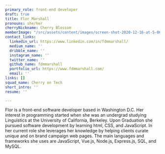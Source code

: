 ```yaml
---
primary_role: front-end developer
draft: true
title: Flor Marshall
pronouns: she/her
cherryNickname: Cherry Blossom
memberImage: "/src/assets/content/images/screen-shot-2020-12-16-at-5-06-51-pm.png"
contact_links:
  linkedin_url: https://www.linkedin.com/in/fdmmarshall/
  medium_name: ''
  dribble_name: ''
  instagram_name: ''
  twitter_name: ''
  github_name: fdmmarshall
  portfolio_url: https://www.fdmmarshall.com/
  email: ''
links: []
squad_name: Cherry on Tech
short_intro: ''
resume: ''

---
```

Flor is a front-end software developer based in Washington D.C. Her interest in programming started when she was an undergrad studying Linguistics at the University of California, Berkeley. Upon Graduation she pursued software development by learning html, CSS, and JavaScript. In her current role she leverages her knowledge by helping clients curate unique and on brand campaign web pages. The main languages and frameworks she uses are JavaScript, Vue.js, Node.js, Express.js, SQL, and MySQL.